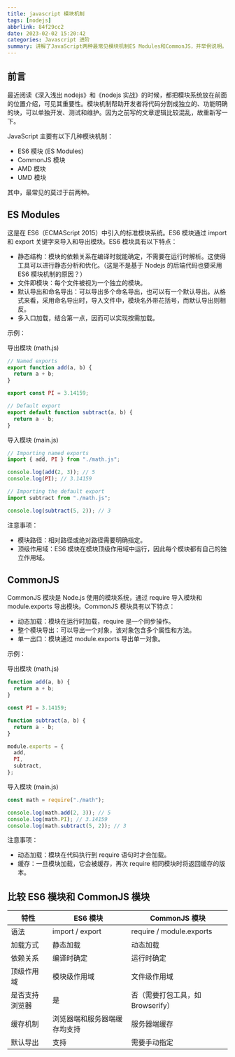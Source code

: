 ```yaml
---
title: javascript 模块机制
tags: [nodejs]
abbrlink: 84f29cc2
date: 2023-02-02 15:20:42
categories: Javascript 进阶
summary: 讲解了JavaScript两种最常见模块机制ES Modules和CommonJS，并举例说明。
---
```


## 前言

最近阅读《深入浅出 nodejs》和《nodejs 实战》的时候，都把模块系统放在前面的位置介绍，可见其重要性。模块机制帮助开发者将代码分割成独立的、功能明确的块，可以单独开发、测试和维护。因为之前写的文章逻辑比较混乱，故重新写一下。

JavaScript 主要有以下几种模块机制：

- ES6 模块 (ES Modules)
- CommonJS 模块
- AMD 模块
- UMD 模块

其中，最常见的莫过于前两种。

## ES Modules

这是在 ES6（ECMAScript 2015）中引入的标准模块系统。ES6 模块通过 import 和 export 关键字来导入和导出模块。ES6 模块具有以下特点：

- 静态结构：模块的依赖关系在编译时就能确定，不需要在运行时解析。这使得工具可以进行静态分析和优化。（这是不是基于 Nodejs 的后端代码也要采用 ES6 模块机制的原因？）
- 文件即模块：每个文件被视为一个独立的模块。
- 默认导出和命名导出：可以导出多个命名导出，也可以有一个默认导出。从格式来看，采用命名导出时，导入文件中，模块名外带花括号，而默认导出则相反。
- 多入口加载，结合第一点，因而可以实现按需加载。

示例：

导出模块 (math.js)

```javascript
// Named exports
export function add(a, b) {
  return a + b;
}

export const PI = 3.14159;

// Default export
export default function subtract(a, b) {
  return a - b;
}
```

导入模块 (main.js)

```javascript
// Importing named exports
import { add, PI } from "./math.js";

console.log(add(2, 3)); // 5
console.log(PI); // 3.14159

// Importing the default export
import subtract from "./math.js";

console.log(subtract(5, 2)); // 3
```

注意事项：

- 模块路径：相对路径或绝对路径需要明确指定。
- 顶级作用域：ES6 模块在模块顶级作用域中运行，因此每个模块都有自己的独立作用域。

## CommonJS

CommonJS 模块是 Node.js 使用的模块系统，通过 require 导入模块和 module.exports 导出模块。CommonJS 模块具有以下特点：

- 动态加载：模块在运行时加载，require 是一个同步操作。
- 整个模块导出：可以导出一个对象，该对象包含多个属性和方法。
- 单一出口：模块通过 module.exports 导出单一对象。

示例：

导出模块 (math.js)

```javascript
function add(a, b) {
  return a + b;
}

const PI = 3.14159;

function subtract(a, b) {
  return a - b;
}

module.exports = {
  add,
  PI,
  subtract,
};
```

导入模块 (main.js)

```javascript
const math = require("./math");

console.log(math.add(2, 3)); // 5
console.log(math.PI); // 3.14159
console.log(math.subtract(5, 2)); // 3
```

注意事项：

- 动态加载：模块在代码执行到 require 语句时才会加载。
- 缓存：一旦模块加载，它会被缓存，再次 require 相同模块时将返回缓存的版本。

## 比较 ES6 模块和 CommonJS 模块

| 特性           | ES6 模块                     | CommonJS 模块                     |
| -------------- | ---------------------------- | --------------------------------- |
| 语法           | import / export              | require / module.exports          |
| 加载方式       | 静态加载                     | 动态加载                          |
| 依赖关系       | 编译时确定                   | 运行时确定                        |
| 顶级作用域     | 模块级作用域                 | 文件级作用域                      |
| 是否支持浏览器 | 是                           | 否（需要打包工具，如 Browserify） |
| 缓存机制       | 浏览器端和服务器端缓存均支持 | 服务器端缓存                      |
| 默认导出       | 支持                         | 需要手动指定                      |
